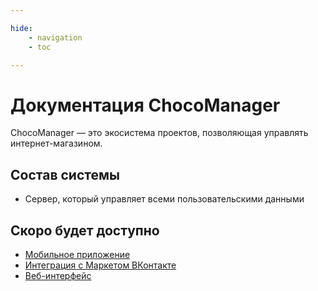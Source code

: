 ```yaml
---

hide:
    - navigation
    - toc

---
```


# Документация ChocoManager

ChocoManager — это экосистема проектов, позволяющая управлять интернет-магазином.

## Состав системы

- Сервер, который управляет всеми пользовательскими данными

## Скоро будет доступно

- [Мобильное приложение](mobile/index.md)
- [Интеграция с Маркетом ВКонтакте](market/index.md)
- [Веб-интерфейс](web/index.md)